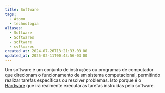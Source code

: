```yaml
---
title: Software
tags:
  - Átomo
  - technologia
aliases:
  - Software
  - Softwares
  - software
  - softwares
created_at: 2024-07-26T13:21:33-03:00
updated_at: 2025-02-11T00:43:56-03:00
---
```


Um software é um conjunto de instruções ou programas de computador que direcionam o funcionamento de um sistema computacional, permitindo realizar tarefas específicas ou resolver problemas. Isto porque é o [Hardware](Hardware.md) que ira realmente executar as tarefas instruídas pelo software.